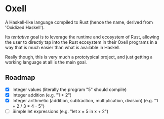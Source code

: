 # Oxell

A Haskell-like language compiled to Rust (hence the name, derived from 'Oxidized Haskell').

Its *tentative* goal is to leverage the runtime and ecosystem of Rust, 
allowing the user to directly tap into the Rust ecosystem in their Oxell 
programs in a way that is much easier than what is available in Haskell.

Really though, this is very much a prototypical project, and just getting a working 
language at all is the main goal.

## Roadmap

- [x] Integer values (literally the program "5" should compile)
- [x] Integer addition (e.g. "1 + 2")
- [x] Integer arithmetic (addition, subtraction, multiplication, division) (e.g. "1 + 2 / 3 * 4 - 5")
- [ ] Simple let expressions (e.g. "let x = 5 in x + 2")